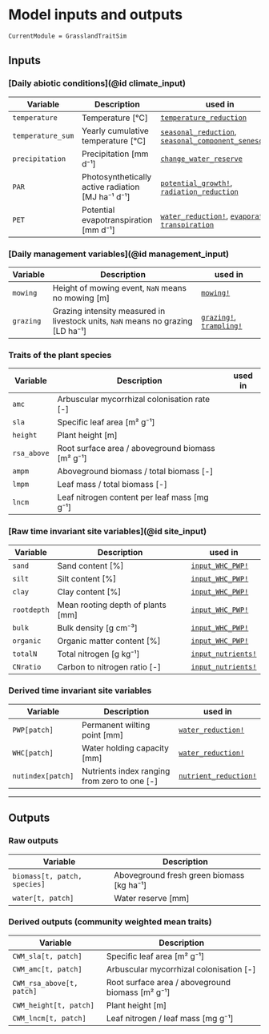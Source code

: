 # Model inputs and outputs

```@meta
CurrentModule = GrasslandTraitSim
```

## Inputs

### [Daily abiotic conditions](@id climate_input)
| Variable          | Description                                       | used in |
| ----------------- | ------------------------------------------------- | ------- |
| `temperature`     | Temperature [°C]                                  | [`temperature_reduction`](@ref) |
| `temperature_sum` | Yearly cumulative temperature [°C]                | [`seasonal_reduction`](@ref), [`seasonal_component_senescence`](@ref)         |
| `precipitation`   | Precipitation [mm d⁻¹]                            | [`change_water_reserve`](@ref) |
| `PAR`             | Photosynthetically active radiation [MJ ha⁻¹ d⁻¹] | [`potential_growth!`](@ref), [`radiation_reduction`](@ref) |
| `PET`             | Potential evapotranspiration [mm d⁻¹]             |[`water_reduction!`](@ref), [`evaporation`](@ref), [`transpiration`](@ref)        |


### [Daily management variables](@id management_input)
| Variable  | Description                                                                     | used in                                                |
| --------- | ------------------------------------------------------------------------------- | ------------------------------------------------------ |
| `mowing`  | Height of mowing event, `NaN` means no mowing [m]                               | [`mowing!`](@ref)                               |
| `grazing` | Grazing intensity measured in livestock units, `NaN` means no grazing [LD ha⁻¹] | [`grazing!`](@ref), [`trampling!`](@ref) |

### Traits of the plant species

| Variable    | Description                                      | used in |
| ----------- | ------------------------------------------------ | ------- |
| `amc`       | Arbuscular mycorrhizal colonisation rate [-]     |         |
| `sla`       | Specific leaf area [m² g⁻¹]                      |         |
| `height`    | Plant height [m]                                 |         |
| `rsa_above` | Root surface area / aboveground biomass [m² g⁻¹] |         |
| `ampm`      | Aboveground biomass / total biomass [-]          |         |
| `lmpm`      | Leaf mass / total biomass [-]                    |         |
| `lncm`      | Leaf nitrogen content per leaf mass [mg g⁻¹]     |         |
    

### [Raw time invariant site variables](@id site_input)

| Variable    | Description                       | used in                   |
| ----------- | --------------------------------- | ------------------------- |
| `sand`      | Sand content [%]                  | [`input_WHC_PWP!`](@ref)   |
| `silt`      | Silt content [%]                  | [`input_WHC_PWP!`](@ref)   |
| `clay`      | Clay content [%]                  | [`input_WHC_PWP!`](@ref)   |
| `rootdepth` | Mean rooting depth of plants [mm] | [`input_WHC_PWP!`](@ref)   |
| `bulk`      | Bulk density [g cm⁻³]             | [`input_WHC_PWP!`](@ref)   |
| `organic`   | Organic matter content [%]        | [`input_WHC_PWP!`](@ref)   |
| `totalN`    | Total nitrogen [g kg⁻¹]           | [`input_nutrients!`](@ref) |
| `CNratio`   | Carbon to nitrogen ratio [-]      | [`input_nutrients!`](@ref) |



### Derived time invariant site variables

| Variable          | Description                                  | used in                                                                   |
| ----------------- | -------------------------------------------- | ------------------------------------------------------------------------- |
| `PWP[patch]`      | Permanent wilting point [mm]                 | [`water_reduction!`](@ref)                                         |
| `WHC[patch]`      | Water holding capacity [mm]                  | [`water_reduction!`](@ref)                                         |
| `nutindex[patch]` | Nutrients index ranging from zero to one [-] | [`nutrient_reduction!`](@ref) |

---

## Outputs

### Raw outputs
| Variable                     | Description                               |
| ---------------------------- | ----------------------------------------- |
| `biomass[t, patch, species]` | Aboveground fresh green biomass [kg ha⁻¹] |
| `water[t, patch]`            | Water reserve [mm]                        |


### Derived outputs (community weighted mean traits)

| Variable                   | Description                                      |
| -------------------------- | ------------------------------------------------ |
| `CWM_sla[t, patch]`        | Specific leaf area [m² g⁻¹]                      |
| `CWM_amc[t, patch]`        | Arbuscular mycorrhizal colonisation [-]          |
| `CWM_rsa_above[t, patch]` | Root surface area / aboveground biomass [m² g⁻¹] |
| `CWM_height[t, patch]`     | Plant height [m]                                 |
| `CWM_lncm[t, patch]`       | Leaf nitrogen / leaf mass [mg g⁻¹]               |


